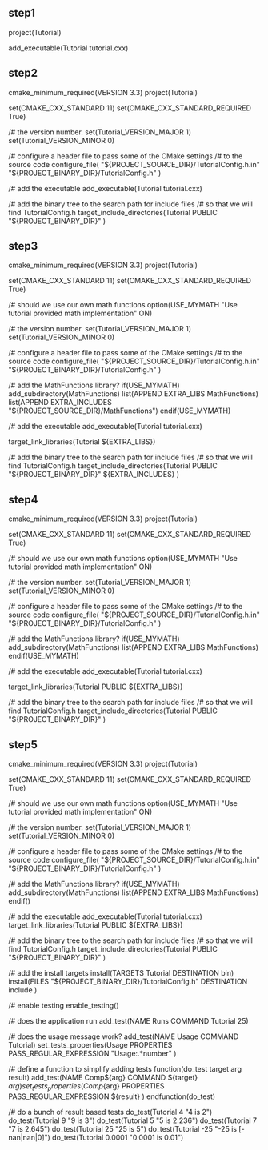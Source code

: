## step1
project(Tutorial)

add_executable(Tutorial tutorial.cxx)

## step2
cmake_minimum_required(VERSION 3.3)
project(Tutorial)

set(CMAKE_CXX_STANDARD 11)
set(CMAKE_CXX_STANDARD_REQUIRED True)

/# the version number.
set(Tutorial_VERSION_MAJOR 1)
set(Tutorial_VERSION_MINOR 0)

/# configure a header file to pass some of the CMake settings
/# to the source code
configure_file(
  "${PROJECT_SOURCE_DIR}/TutorialConfig.h.in"
  "${PROJECT_BINARY_DIR}/TutorialConfig.h"
  )

/# add the executable
add_executable(Tutorial tutorial.cxx)

/# add the binary tree to the search path for include files
/# so that we will find TutorialConfig.h
target_include_directories(Tutorial PUBLIC
                           "${PROJECT_BINARY_DIR}"
                           )

## step3
cmake_minimum_required(VERSION 3.3)
project(Tutorial)

set(CMAKE_CXX_STANDARD 11)
set(CMAKE_CXX_STANDARD_REQUIRED True)

/# should we use our own math functions
option(USE_MYMATH "Use tutorial provided math implementation" ON)

/# the version number.
set(Tutorial_VERSION_MAJOR 1)
set(Tutorial_VERSION_MINOR 0)

/# configure a header file to pass some of the CMake settings
/# to the source code
configure_file(
  "${PROJECT_SOURCE_DIR}/TutorialConfig.h.in"
  "${PROJECT_BINARY_DIR}/TutorialConfig.h"
  )

/# add the MathFunctions library?
if(USE_MYMATH)
  add_subdirectory(MathFunctions)
  list(APPEND EXTRA_LIBS MathFunctions)
  list(APPEND EXTRA_INCLUDES "${PROJECT_SOURCE_DIR}/MathFunctions")
endif(USE_MYMATH)

/# add the executable
add_executable(Tutorial tutorial.cxx)

target_link_libraries(Tutorial ${EXTRA_LIBS})

/# add the binary tree to the search path for include files
/# so that we will find TutorialConfig.h
target_include_directories(Tutorial PUBLIC
                           "${PROJECT_BINARY_DIR}"
                           ${EXTRA_INCLUDES}
                           )

## step4
cmake_minimum_required(VERSION 3.3)
project(Tutorial)

set(CMAKE_CXX_STANDARD 11)
set(CMAKE_CXX_STANDARD_REQUIRED True)

/# should we use our own math functions
option(USE_MYMATH "Use tutorial provided math implementation" ON)

/# the version number.
set(Tutorial_VERSION_MAJOR 1)
set(Tutorial_VERSION_MINOR 0)

/# configure a header file to pass some of the CMake settings
/# to the source code
configure_file(
  "${PROJECT_SOURCE_DIR}/TutorialConfig.h.in"
  "${PROJECT_BINARY_DIR}/TutorialConfig.h"
  )

/# add the MathFunctions library?
if(USE_MYMATH)
  add_subdirectory(MathFunctions)
  list(APPEND EXTRA_LIBS MathFunctions)
endif(USE_MYMATH)

/# add the executable
add_executable(Tutorial tutorial.cxx)

target_link_libraries(Tutorial PUBLIC ${EXTRA_LIBS})

/# add the binary tree to the search path for include files
/# so that we will find TutorialConfig.h
target_include_directories(Tutorial PUBLIC
                           "${PROJECT_BINARY_DIR}"
                           )


## step5
cmake_minimum_required(VERSION 3.3)
project(Tutorial)

set(CMAKE_CXX_STANDARD 11)
set(CMAKE_CXX_STANDARD_REQUIRED True)

/# should we use our own math functions
option(USE_MYMATH "Use tutorial provided math implementation" ON)

/# the version number.
set(Tutorial_VERSION_MAJOR 1)
set(Tutorial_VERSION_MINOR 0)

/# configure a header file to pass some of the CMake settings
/# to the source code
configure_file(
  "${PROJECT_SOURCE_DIR}/TutorialConfig.h.in"
  "${PROJECT_BINARY_DIR}/TutorialConfig.h"
  )

/# add the MathFunctions library?
if(USE_MYMATH)
  add_subdirectory(MathFunctions)
  list(APPEND EXTRA_LIBS MathFunctions)
endif()

/# add the executable
add_executable(Tutorial tutorial.cxx)
target_link_libraries(Tutorial PUBLIC ${EXTRA_LIBS})

/# add the binary tree to the search path for include files
/# so that we will find TutorialConfig.h
target_include_directories(Tutorial PUBLIC
                           "${PROJECT_BINARY_DIR}"
                           )

/# add the install targets
install(TARGETS Tutorial DESTINATION bin)
install(FILES "${PROJECT_BINARY_DIR}/TutorialConfig.h"
  DESTINATION include
  )

/# enable testing
enable_testing()

/# does the application run
add_test(NAME Runs COMMAND Tutorial 25)

/# does the usage message work?
add_test(NAME Usage COMMAND Tutorial)
set_tests_properties(Usage
  PROPERTIES PASS_REGULAR_EXPRESSION "Usage:.*number"
  )

/# define a function to simplify adding tests
function(do_test target arg result)
  add_test(NAME Comp${arg} COMMAND ${target} ${arg})
  set_tests_properties(Comp${arg}
    PROPERTIES PASS_REGULAR_EXPRESSION ${result}
    )
endfunction(do_test)

/# do a bunch of result based tests
do_test(Tutorial 4 "4 is 2")
do_test(Tutorial 9 "9 is 3")
do_test(Tutorial 5 "5 is 2.236")
do_test(Tutorial 7 "7 is 2.645")
do_test(Tutorial 25 "25 is 5")
do_test(Tutorial -25 "-25 is [-nan|nan|0]")
do_test(Tutorial 0.0001 "0.0001 is 0.01")
